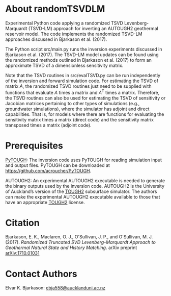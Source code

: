 # About randomTSVDLM
Experimental Python code applying a randomized TSVD Levenberg-Marquardt (TSVD-LM) approach for inverting
an AUTOUGH2 geothermal reservoir model. The code implements the randomized TSVD-LM approaches discussed
in Bjarkason et al. (2017). 

The Python script src/main.py runs the inversion experiments discussed in Bjarkason et al. (2017). 
The TSVD-LM model updates can be found using the randomized methods outlined in Bjarkason et al. (2017) 
to form an approximate TSVD of a dimensionless sensitivity matrix. 

Note that the TSVD routines in src/evalTSVD.py can be run independently of the inversion and forward 
simulation code. For estimating the TSVD of matrix *A*, the randomized TSVD routines just need to be supplied
with functions that evaluate *A* times a matrix and *A*<sup>T</sup> times a matrix. Therefore, the TSVD routines can also be
used for estimating the TSVD of sensitivity or Jacobian matrices pertaining to other types of simulations 
(e.g., groundwater simulations), where the simulator has adjoint and direct capabilities. That is, for models 
where there are functions for evaluating the sensitivity matrix times a matrix (direct code) and the sensitivity 
matrix transposed times a matrix (adjoint code).

# Prerequisites
[PyTOUGH](https://github.com/acroucher/PyTOUGH): The inversion code uses PyTOUGH for reading simulation input and 
output files. PyTOUGH can be downloaded at https://github.com/acroucher/PyTOUGH.

AUTOUGH2: An experimental AUTOUGH2 executable is needed to generate the binary outputs used by the inversion code.
AUTOUGH2 is the University of Auckland’s version of the [TOUGH2](http://esd1.lbl.gov/research/projects/tough/) 
subsurface simulator. The authors can make the experimental AUTOUGH2 executable available to those that have an 
appropriate [TOUGH2](http://esd1.lbl.gov/research/projects/tough/) license.

# Citation
Bjarkason, E. K., Maclaren, O. J., O'Sullivan, J. P., and O'Sullivan, M. J. (2017). *Randomized Truncated SVD Levenberg-Marquardt
Approach to Geothermal Natural State and History Matching*. arXiv preprint [arXiv:1710.01031](https://arxiv.org/abs/1710.01031)

# Contact Authors
Elvar K. Bjarkason: ebja558@aucklanduni.ac.nz
